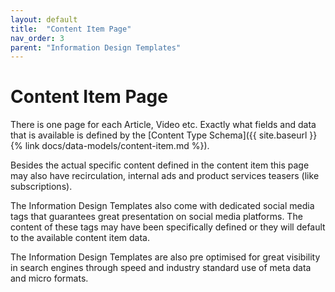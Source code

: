 ```yaml
---
layout: default
title:  "Content Item Page"
nav_order: 3
parent: "Information Design Templates"
---
```


# Content Item Page

There is one page for each Article, Video etc. Exactly what fields and data that is available is defined by the [Content Type Schema]({{ site.baseurl }}{% link docs/data-models/content-item.md %}).

Besides the actual specific content defined in the content item this page may also have recirculation, internal ads and product services teasers (like subscriptions).

The Information Design Templates also come with dedicated social media tags that guarantees great presentation on social media platforms. The content of these tags may have been specifically defined or they will default to the available content item data. 

The Information Design Templates are also pre optimised for great visibility in search engines through speed and industry standard use of meta data and micro formats. 
